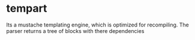 # tempart
Its a mustache templating engine, which is optimized for recompiling.
The parser returns a tree of blocks with there dependencies
